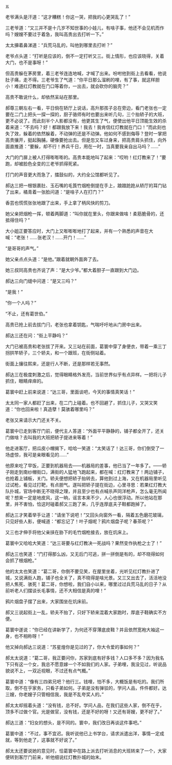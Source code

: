     五 

   老爷满头是汗道：“这才糟糕！你这一哭，把我的心更哭乱了！”

   三老爷道：“又三并不是十几岁不知世事的小娃儿，有啥子事，他还不会见机而作吗？嫂嫂不要过于着急，我叫高贵出去打听一下。”

   太太擤着鼻涕道：“兵荒马乱的，叫他到哪里去打听？”

   老爷点头道：“打听是应该的，倒不一定打听又三。街上情形，也应该晓得，关着大门，也不是事呀！”

   但高贵躲在茅房里，着三老爷连连地喊，才喊了出来。吩咐他到街上去看看，他说肚子痛，走不得。三老爷生了气道：“你平日那么溜刷的哩，有了事，就这样胆小！难道红灯教就在门口等着你，一出去，就会砍你的脑壳？”

   高贵不敢说什么，却依然呆站在那里。

   郝尊三朝左右一看，平日倘在轿厅上说话，高升那孩子总在旁边，看门老张也一定要在二门上把头一探一探的，厨子骆师有时也要出来听几句，三个抬轿子的大班，更不必说了。而此刻半个人影都没有，他更其生了气，便使出他平日顶能生效的杀着来道：“不去吗？好！都跟我放下来！我去！我肯信红灯教就在门口！”而此刻也失了效，躲着的依然躲着，不动弹的还是不动弹。他如何不感到侮辱？登时一掌把高贵攘开，挺起胸脯，硬像要抢出去。但是忽又车过身来，把高贵肩头抓住，向外面直推道：“要躲，却不行！养兵千日，用在一时，当真要我亲自出马吗？……”

   大门的门扉上被人打得嘭嘭嘭的。高贵本能地叫了起来：“哎哟！红灯教来了！”要跑，却被脸色全变的三老爷抓得死紧。

   打门的声音更大而急了，擂鼓似的，大约全公馆都听见了。

   郝达三把一根银裹肚、玉石嘴的毛筤竹烟枪倒提在手上，踉踉跄跄从轿厅的耳门钻了出来，橘青着一张脸问道：“是啥子人在打门？”

   香芸也慌慌张张地跟了出来，手上拿了柄风快的剪刀。

   她父亲把烟枪一挥，顿着两脚道：“叫你就在里头，你跟来做啥！柔筋脆骨的，还抵得住吗？”

   大小姐正要答应时，大门上又嘭嘭嘭地打了起来，并有一个熟悉的声音在大喊：“老张！……张老汉！……开门！……”

   “是哥哥的声气。”

   她父亲点点头道：“是他。”跟着就朝外面奔了去。

   她三叔同高贵也齐说了声：“是大少爷。”都大着胆子一直跟到大门边。

   郝达三向门缝中问道：“是又三吗？”

   “是我！”

   “你一个人吗？”

   “不止，还有葛世伯。”

   高贵已抢上前去拔门闩，老张也拿着钥匙，气喘吁吁地从门房中出来。

   郝达三还在问：“街上平静吗？”

   大门已被高贵和老张拔了开来。又三站在前面，葛寰中穿了身便衣，带着一乘三丁拐拱竿轿子，三个轿夫，和一个跟班，在街侧站着。

   街面上攘往熙来，还是行人不断，还是那样若无事然。

   郝达三在极度刺激之后，觉得眼睛格外发亮，当前世界似乎有点异样。一把将儿子抓住，眼睛痒痒的。

   葛寰中赶上前来说道：“达三哥，里面谈吧，今天的事情真笑话！”

   太太同一家人都赶了出来，在二门上碰着。也不回避了，抓住儿子，又哭又笑道：“你也回来啦！真造孽！莫骇着哪里吗？”

   老张又来请示大门还关不关。

   葛寰中已走到客厅门前，便代主人答道：“外面平平静静的，铺子都全开了，还关门做啥？去叫我的大班把轿子提进来等着！”

   他走进客厅，把瓜皮小帽揭下，哈哈一笑道：“太笑话了！达三哥，你们倒受了一场虚惊，我可是亲眼看见的……”

   他原来吃了早饭，正要到机器局去——机器局的差事，他已当了一年多了。——轿子刚走到南纱帽街口，满街的人猛地飞跑起来，都在喊：红灯教来了！两边铺子，也抢着上铺板，关门。轿夫便想把轿子抬转去，算他到过上海，又在机器局里听见过试枪，看见过打靶，有点胆气。遂叫把轿子提在街边，心里寻思：若果红灯教大队扑城，官场中断无不晓得之理，并且至少也有点喊杀声同洋枪声，怎么毫无所闻呢？想来一定是地皮风，这一晌，谣言本来不少，人心也很浮动。所以他站在那里，并不害怕，恰这时碰着郝又三跑了来，几乎连厚底夫子鞋都跑掉了。

   郝达三才笑着举手让道：“请坐下说吧！”又回头向窗外一看，隔着五色磨花玻璃，只见好些人影，便喊道：“都忘记了！叶子烟呢？鸦片烟盘子呢？春茶呢？”

   又三也才伸手将他父亲挟在胁下的毛竹烟枪接去，放在炕床上。

   葛寰中又哈哈大笑道：“达三哥要与红灯教决一死战吗？果然变作执枪之士了！”

   郝达三也笑道：“门打得那么凶，又无后门可逃，拼一拼倒是有的，却不晓得如何会抓了根烟枪。”

   他的太太也笑道：“葛二哥，你倒不要见笑，在屋里坐着，光听见红灯教扑进了城，又说满街人跑，铺子也全关了，真不晓得是啥光景。又三又出去了，活活地没把人焦死、骇死！葛二哥，你想啦，我们自小以来，哪里过过兵荒马乱的日子？从前听老人们摆谈长毛事情，还不大相信是真的哩！”

   鸦片烟盘子摆了出来，大家围坐在炕床前。

   郝又三说起街上一乱，轿夫不抬了，只好下轿来混着大家跑时，厚底子鞋确实不方便。

   葛寰中遂说：“你已经在讲新学了，为何还不穿薄底皮鞋？并且依然宽袍大袖这一身，也不相称呀！”

   他又掉向郝达三说道：“苏星煌你是见过的了，你大令爱的事如何？”

   郝太太说道：“葛二哥，我正要问你，苏家到底有好多钱？人口多不多？因为我名下只有这一个女，我总不愿意嫁一个不如我们的人家。子弟哩，我没见过，听说品貌说不上，一双近视眼，不过还有点气概。”

   葛寰中道：“像有三四弟兄吧？他行三。钱哩，怕不多，大概饭是有吃的。我们所取，倒不在乎家务，只看子弟如何。子弟是没有弹驳的，学问人品，件件都好。达三嫂，你老嫂子只管相信我，我是不乱夸奖人的。”

   郝太太却摇着头道：“没有钱，总不好。学问人品，在我们这些人家，倒不在乎，顶多不过做个官。光是做官，没有钱，还是不好的呀！又还有哥嫂，更不好了。”

   郝达三道：“妇女的想头，是不同的。寰中，我们改日再谈这件事吧。”

   葛寰中道：“不过，事不宜迟。我听说他已上书学台，请求派遣出洋，事情一定成就，等到他走了，这事就不好说了。”

   郝太太还要说她的意见时，恰葛寰中在路上派去打听消息的大班转来了一个，大家便转到客厅门前来，听他细说红灯教扑城的始末。

